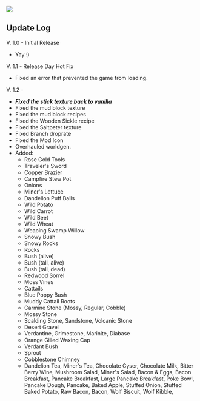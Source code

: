 ![](https://github.com/l1nkl3/ValleyCraft/blob/gh-pages/wiki-images/banner_update.png)

## Update Log

V. 1.0 - Initial Release
  * Yay :)

V. 1.1 - Release Day Hot Fix
  * Fixed an error that prevented the game from loading.

V. 1.2 - 
  * ***Fixed the stick texture back to vanilla***
  * Fixed the mud block texture
  * Fixed the mud block recipes
  * Fixed the Wooden Sickle recipe
  * Fixed the Saltpeter texture
  * Fixed Branch droprate
  * Fixed the Mod Icon
  * Overhauled worldgen.
  * Added:
     * Rose Gold Tools
     * Traveler's Sword
     * Copper Brazier
     * Campfire Stew Pot
     * Onions
     * Miner's Lettuce
     * Dandelion Puff Balls
     * Wild Potato
     * Wild Carrot
     * Wild Beet
     * Wild Wheat
     * Weaping Swamp Willow
     * Snowy Bush
     * Snowy Rocks
     * Rocks
     * Bush (alive)
     * Bush (tall, alive)
     * Bush (tall, dead)
     * Redwood Sorrel
     * Moss Vines
     * Cattails
     * Blue Poppy Bush
     * Muddy Cattail Roots
     * Carmine Stone (Mossy, Regular, Cobble)
     * Mossy Stone
     * Scalding Stone, Sandstone, Volcanic Stone
     * Desert Gravel
     * Verdantine, Grimestone, Marinite, Diabase
     * Orange Gilled Waxing Cap
     * Verdant Bush
     * Sprout
     * Cobblestone Chimney
     * Dandelion Tea, Miner's Tea, Chocolate Cyser, Chocolate Milk, Bitter Berry Wine, Mushroom Salad, Miner's Salad, Bacon & Eggs, Bacon Breakfast, Pancake Breakfast, Large Pancake Breakfast, Poke Bowl, Pancake Dough, Pancake, Baked Apple, Stuffed Onion, Stuffed Baked Potato, Raw Bacon, Bacon, Wolf Biscuit, Wolf Kibble,
